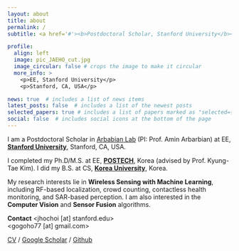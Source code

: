 ```yaml
---
layout: about
title: about
permalink: /
subtitle: <a href='#'><b>Postdoctoral Scholar, Stanford University</b></a>

profile:
  align: left
  image: pic_JAEHO_cut.jpg
  image_circular: false # crops the image to make it circular
  more_info: >
    <p>EE, Stanford University</p>
    <p>Stanford, CA, USA</p>

news: true  # includes a list of news items
latest_posts: false  # includes a list of the newest posts
selected_papers: true # includes a list of papers marked as "selected={true}"
social: false  # includes social icons at the bottom of the page
---
```


I am a Postdoctoral Scholar in [Arbabian Lab](https://arbabianlab.stanford.edu) (PI: Prof. Amin Arbarbian) at EE, [**Stanford University**](https://ee.stanford.edu), Stanford, CA, USA. 

I completed my Ph.D/M.S. at EE, [**POSTECH**](https://eee.postech.ac.kr), Korea (advised by Prof. Kyung-Tae Kim). I did my B.S. at CS, [**Korea University**](https://cs.korea.edu/en_cs/index.do), Korea.

My research interests lie in **Wireless Sensing with Machine Learning**, including RF-based localization, crowd counting, contactless health monitoring, and SAR-based perception. I am also interested in the **Computer Vision** and **Sensor Fusion** algorithms.

**Contact**
<jhochoi [at] stanford.edu>  
<gogoho77 [at] gmail.com>  

[CV](https://jhchoi93.github.io/assets/pdf/CV_Jae-Ho-Choi.pdf) / [Google Scholar](https://scholar.google.com/citations?user=ywDewK4AAAAJ%2526hl=en) / [Github](https://github.com/gogoho88)